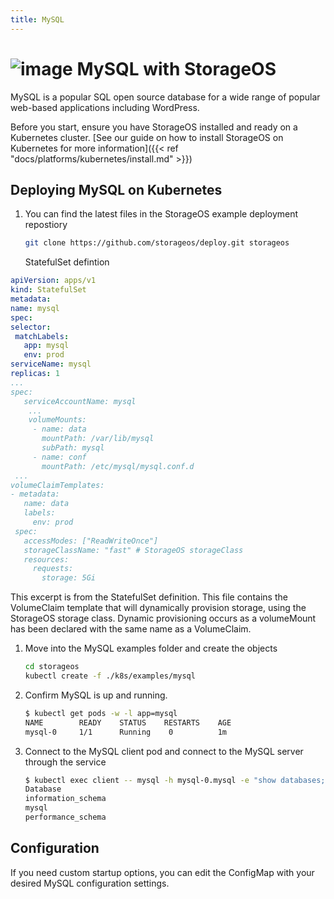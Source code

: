 ```yaml
---
title: MySQL
---
```


# ![image](/images/docs/explore/mysqllogo.png) MySQL with StorageOS

MySQL is a popular SQL open source database for a wide range of popular
web-based applications including WordPress.

Before you start, ensure you have StorageOS installed and ready on a Kubernetes
cluster. [See our guide on how to install StorageOS on Kubernetes for more
information]({{< ref "docs/platforms/kubernetes/install.md" >}})

## Deploying MySQL on Kubernetes

1. You can find the latest files in the StorageOS example deployment repostiory
   ```bash
   git clone https://github.com/storageos/deploy.git storageos
   ```
   StatefulSet defintion
  ```yaml
apiVersion: apps/v1
kind: StatefulSet
metadata:
 name: mysql
spec:
 selector:
   matchLabels:
     app: mysql
     env: prod
 serviceName: mysql
 replicas: 1
 ...
 spec:
     serviceAccountName: mysql
      ...
      volumeMounts:
       - name: data
         mountPath: /var/lib/mysql
         subPath: mysql
       - name: conf
         mountPath: /etc/mysql/mysql.conf.d
   ...
volumeClaimTemplates:
 - metadata:
     name: data
     labels:
       env: prod
   spec:
     accessModes: ["ReadWriteOnce"]
     storageClassName: "fast" # StorageOS storageClass 
     resources:
       requests:
         storage: 5Gi
   ```
   This excerpt is from the StatefulSet definition. This file contains the
   VolumeClaim template that will dynamically provision storage, using the
   StorageOS storage class. Dynamic provisioning occurs as a volumeMount has
   been declared with the same name as a VolumeClaim.

1. Move into the MySQL examples folder and create the objects

   ```bash
   cd storageos
   kubectl create -f ./k8s/examples/mysql
   ```

1. Confirm MySQL is up and running.

   ```bash
   $ kubectl get pods -w -l app=mysql
   NAME        READY    STATUS    RESTARTS    AGE
   mysql-0     1/1      Running    0          1m
   ```

1. Connect to the MySQL client pod and connect to the MySQL server through the
   service
   ```bash
   $ kubectl exec client -- mysql -h mysql-0.mysql -e "show databases;"
   Database
   information_schema
   mysql
   performance_schema
   ```

## Configuration

If you need custom startup options, you can edit the ConfigMap with your desired MySQL configuration settings.
